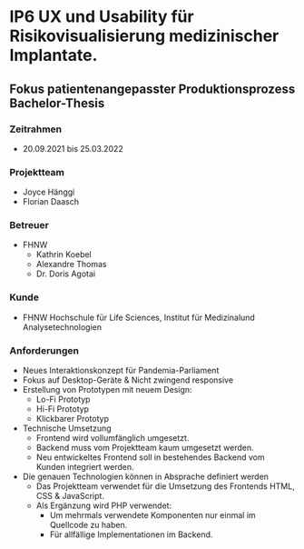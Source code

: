 # IP6 UX und Usability für Risikovisualisierung medizinischer Implantate.
## Fokus patientenangepasster Produktionsprozess Bachelor-Thesis

### Zeitrahmen
* 20.09.2021 bis 25.03.2022

### Projektteam
* Joyce Hänggi
* Florian Daasch

### Betreuer
* FHNW
  * Kathrin Koebel
  * Alexandre Thomas
  * Dr. Doris Agotai

### Kunde
* FHNW Hochschule für Life Sciences, Institut für Medizinalund Analysetechnologien

### Anforderungen
* Neues Interaktionskonzept für Pandemia-Parliament
* Fokus auf Desktop-Geräte & Nicht zwingend responsive
* Erstellung von Prototypen mit neuem Design:
    * Lo-Fi Prototyp
    * Hi-Fi Prototyp
    * Klickbarer Prototyp
* Technische Umsetzung 
  * Frontend wird vollumfänglich umgesetzt.
  * Backend muss vom Projektteam kaum umgesetzt werden.
  * Neu entwickeltes Frontend soll in bestehendes Backend vom Kunden integriert werden.
* Die genauen Technologien können in Absprache definiert werden
  * Das Projektteam verwendet für die Umsetzung des Frontends HTML, CSS & JavaScript.
  * Als Ergänzung wird PHP verwendet: 
    * Um mehrmals verwendete Komponenten nur einmal im Quellcode zu haben.
    * Für allfällige Implementationen im Backend.
    
